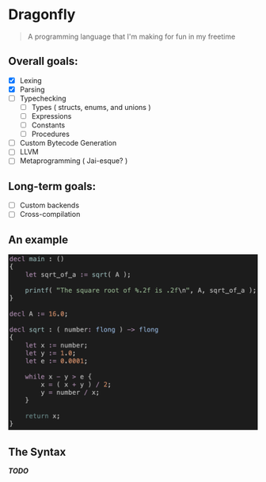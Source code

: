 # Dragonfly
> A programming language that I'm making for fun in my freetime


## Overall goals:
- [X] Lexing
- [X] Parsing
- [ ] Typechecking
	- [ ] Types ( structs, enums, and unions )
	- [ ] Expressions
	- [ ] Constants
	- [ ] Procedures
- [ ] Custom Bytecode Generation
- [ ] LLVM
- [ ] Metaprogramming ( Jai-esque? )

## Long-term goals:
- [ ] Custom backends
- [ ] Cross-compilation

## An example
![An example snippet of code that calculates the fibbonacci sequence](meta/sqrt.png)


## The Syntax
***TODO***
